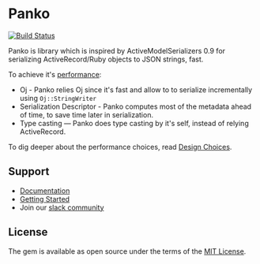 # Panko

[![Build Status](https://api.travis-ci.com/yosiat/panko_serializer.svg?branch=master)](https://travis-ci.com/yosiat/panko_serializer)

Panko is library which is inspired by ActiveModelSerializers 0.9 for serializing ActiveRecord/Ruby objects to JSON strings, fast.

To achieve it's [performance](https://yosiat.github.io/panko_serializer/performance.html):

* Oj - Panko relies Oj since it's fast and allow to to serialize incrementally using `Oj::StringWriter`
* Serialization Descriptor - Panko computes most of the metadata ahead of time, to save time later in serialization.
* Type casting — Panko does type casting by it's self, instead of relying ActiveRecord.

To dig deeper about the performance choices, read [Design Choices](https://yosiat.github.io/panko_serializer/design-choices.html).


Support
-------

- [Documentation](https://yosiat.github.io/panko_serializer)
- [Getting Started](https://yosiat.github.io/panko_serializer/getting-started.html)
- Join our [slack community](https://pankoserializer.herokuapp.com/)

License
-------

The gem is available as open source under the terms of the [MIT License](http://opensource.org/licenses/MIT).

